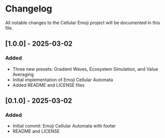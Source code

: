 # Changelog

All notable changes to the Cellular Emoji project will be documented in this file.

## [1.0.0] - 2025-03-02

### Added
- Three new presets: Gradient Waves, Ecosystem Simulation, and Value Averaging
- Initial implementation of Emoji Cellular Automata
- Added README and LICENSE files

## [0.1.0] - 2025-03-02

### Added
- Initial commit: Emoji Cellular Automata with footer
- README and LICENSE
